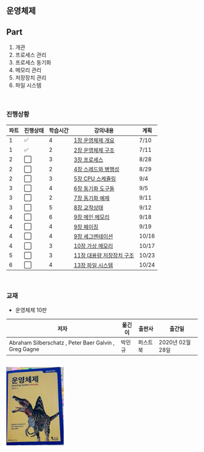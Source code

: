 ## 운영체제

## Part

1. 개관
2. 프로세스 관리
3. 프로세스 동기화
4. 메모리 관리
5. 저장장치 관리
6. 파일 시스템

<br>

### 진행상황

|파트|진행상태|학습시간|강의내용|계획|
| ------ | ------ | ------ | ------ | ------ |
|1| :white_check_mark: |4| [1장 운영체제 개요](./1장-운영체제-개요.md) | 7/10 |
|1| :white_check_mark: |2| [2장 운영체제 구조](./2장-운영체제-구조.md) | 7/11 |
|2| :white_large_square: |3| [3장 프로세스](./3장-프로세스.md) | 8/28 |
|2| :white_large_square: |2| [4장 스레드와 병행성](./4장-스레드와-병행성.md) | 8/29 |
|2| :white_large_square: |3| [5장 CPU 스케쥴링](./5장-CPU-스케쥴링.md) | 9/4 |
|3| :white_large_square: |4| [6장 동기화 도구들](./6장-동기화-도구들.md) | 9/5 |
|3| :white_large_square: |2| [7장 동기화 예제](./7장-동기화-예제.md) | 9/11 |
|3| :white_large_square: |5| [8장 교착상태](./8장-교착상태.md) | 9/12 |
|4| :white_large_square: |6| [9장 메인 메모리](./9장-메인-메모리.md) | 9/18 |
|4| :white_large_square: |4| [9장 페이징](./9장-페이징.md) | 9/19 |
|4| :white_large_square: |4| [9장 세그멘테이션](./9장-세그멘테이션.md) | 10/16 |
|4| :white_large_square: |3| [10장 가상 메모리](./10장-가상-메모리.md) | 10/17 |
|5| :white_large_square: |3| [11장 대용량 저장장치 구조](./11장-대용량-저장장치-구조.md) | 10/23 |
|6| :white_large_square: |4| [13장 파일 시스템](./13장-파일-시스템.md) | 10/24 |

<br>

### 교재
- 운영체제 10판  

|저자|옮긴이|출판사|출간일|
|------|------|------|------|
|Abraham Silberschatz , Peter Baer Galvin , Greg Gagne|박민규|퍼스트북|2020년 02월 28일|

<br>

<img src="img/readme_book.jpg" width="30%" height="30%">  
